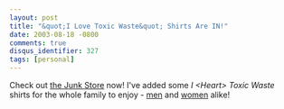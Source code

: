 ```yaml
---
layout: post
title: "&quot;I Love Toxic Waste&quot; Shirts Are IN!"
date: 2003-08-18 -0800
comments: true
disqus_identifier: 327
tags: [personal]
---
```

Check out [the Junk
Store](http://www.cafeshops.com/paraesthesia,like_to_help_01,hate_people_01,paraesthesia_02,tDt_01,toxicwaste_01)
now! I've added some *I \<Heart\> Toxic Waste* shirts for the whole
family to enjoy -
[men](http://www.cafeshops.com/paraesthesia,like_to_help_01,hate_people_01,paraesthesia_02,tdt_01,toxicwaste_01.7197838)
and
[women](http://www.cafeshops.com/paraesthesia,like_to_help_01,hate_people_01,paraesthesia_02,tdt_01,toxicwaste_01.7197859)
alike!
